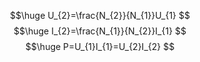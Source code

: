 $$\huge
U_{2}=\frac{N_{2}}{N_{1}}U_{1}
$$
$$\huge
I_{2}=\frac{N_{1}}{N_{2}}I_{1}
$$
$$\huge
P=U_{1}I_{1}=U_{2}I_{2}
$$
